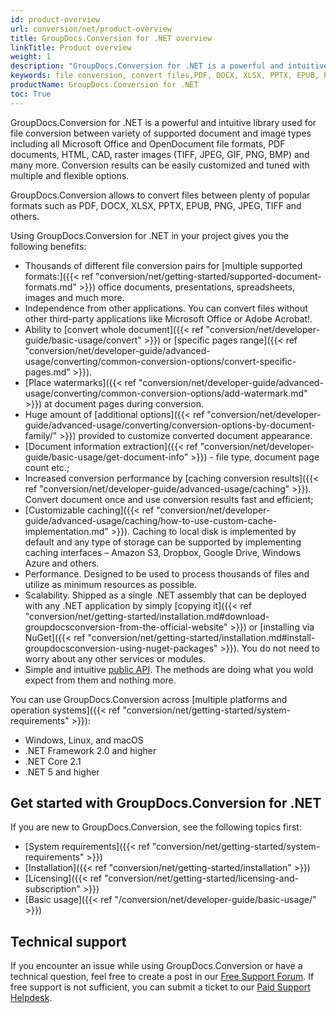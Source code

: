 ```yaml
---
id: product-overview
url: conversion/net/product-overview
title: GroupDocs.Conversion for .NET overview
linkTitle: Product overview
weight: 1
description: "GroupDocs.Conversion for .NET is a powerful and intuitive library used for file conversion between variety of supported document and image types without using third-party tools."
keywords: file conversion, convert files,PDF, DOCX, XLSX, PPTX, EPUB, PNG, JPEG, TIFF
productName: GroupDocs.Conversion for .NET
toc: True
---
```


<!--img src="/conversion/net/images/home.png" alt="groupdocs-conversion-net-home" align="left" style="width:110px; margin: 0 30px 30px 0"/-->

GroupDocs.Conversion for .NET is a powerful and intuitive library used for file conversion between variety of supported document and image types including all Microsoft Office and OpenDocument file formats, PDF documents, HTML, CAD, raster images (TIFF, JPEG, GIF, PNG, BMP) and many more. Conversion results can be easily customized and tuned with multiple and flexible options.

GroupDocs.Conversion allows to convert files between plenty of  popular  formats such as PDF, DOCX, XLSX, PPTX, EPUB, PNG, JPEG, TIFF and others.
<!--
By using GroupDocs.Conversion for .NET you can convert files without other  third-party applications like Microsoft Office or Adobe Acrobat!


------

## Benefits of using GroupDocs.Conversion
-->

Using GroupDocs.Conversion for .NET in your project gives you the following benefits:
<!--
- Rich set of document conversion features;
- Platform independence;
- Independence from third-party applications;
- Performance and scalability;
- Simple public API.

### Rich set of document conversion features
-->

- Thousands of different file conversion pairs for [multiple supported formats:]({{< ref "conversion/net/getting-started/supported-document-formats.md" >}}) office documents, presentations, spreadsheets, images and much more.
- Independence from other applications. You can convert files without other third-party applications like Microsoft Office or Adobe Acrobat!. 
- Ability to [convert whole document]({{< ref "conversion/net/developer-guide/basic-usage/convert" >}}) or [specific pages range]({{< ref "conversion/net/developer-guide/advanced-usage/converting/common-conversion-options/convert-specific-pages.md" >}}).
- [Place watermarks]({{< ref "conversion/net/developer-guide/advanced-usage/converting/common-conversion-options/add-watermark.md" >}}) at document pages during conversion.
- Huge amount of [additional options]({{< ref "conversion/net/developer-guide/advanced-usage/converting/conversion-options-by-document-family/" >}}) provided to customize converted document appearance.
- [Document information extraction]({{< ref "conversion/net/developer-guide/basic-usage/get-document-info" >}}) - file type, document page count etc.;
- Increased conversion performance by [caching conversion results]({{< ref "conversion/net/developer-guide/advanced-usage/caching" >}}). Convert document once and use conversion results fast and efficient;
- [Customizable caching]({{< ref "conversion/net/developer-guide/advanced-usage/caching/how-to-use-custom-cache-implementation.md" >}}). Caching to local disk is implemented by default and any type of storage can be supported by implementing caching interfaces – Amazon S3, Dropbox, Google Drive, Windows Azure and others.
- Performance. Designed to be used to process thousands of files and utilize as minimum resources as possible.
- Scalability. Shipped as a single .NET assembly that can be deployed with any .NET application by simply [copying it]({{< ref "conversion/net/getting-started/installation.md#download-groupdocsconversion-from-the-official-website" >}}) or [installing via NuGet]({{< ref "conversion/net/getting-started/installation.md#install-groupdocsconversion-using-nuget-packages" >}}). You do not need to worry about any other services or modules.
- Simple and intuitive [public API](https://reference.groupdocs.com/conversion/net). The methods are doing what you wold expect from them and nothing more.

<!--
### Independence from Other Applications

GroupDocs.Conversion does not require third-party applications, for example, Microsoft Office, to be installed on the machine in order to work. All GroupDocs components are completely independent. This makes GroupDocs.Conversion a great alternative to automation in terms of security, stability, scalability/speed, price and features for working with documents and related tasks.

### Performance and Scalability

We do care about performance. GroupDocs.Conversion is designed to be used to process thousands of files and utilize as minimum resources as possible. We do performance testing to make sure we do not have performance degradations from version to version.

GroupDocs.Conversion is a single .NET assembly that can be deployed with any .NET application by simply copying it or installing via NuGet. You do not need to worry about any other services or modules.

### Simple Public API

GroupDocs.Conversion for .NET public API was designed to be simple and intuitive. The methods are doing what you wold expect from them and nothing more.
-->
You can use GroupDocs.Conversion across [multiple platforms and operation systems]({{< ref "conversion/net/getting-started/system-requirements" >}}):

* Windows, Linux, and macOS
* .NET Framework 2.0 and higher
* .NET Core 2.1
* .NET 5 and higher

## Get started with GroupDocs.Conversion for .NET

If you are new to GroupDocs.Conversion, see the following topics first:

* [System requirements]({{< ref "conversion/net/getting-started/system-requirements" >}})
* [Installation]({{< ref "conversion/net/getting-started/installation" >}})
* [Licensing]({{< ref "conversion/net/getting-started/licensing-and-subscription" >}})
* [Basic usage]({{< ref "/conversion/net/developer-guide/basic-usage/" >}})

## Technical support

If you encounter an issue while using GroupDocs.Conversion or have a technical question, feel free to create a post in our [Free Support Forum](https://forum.groupdocs.com/c/viewer/9). If free support is not sufficient, you can submit a ticket to our [Paid Support Helpdesk](https://helpdesk.groupdocs.com/).